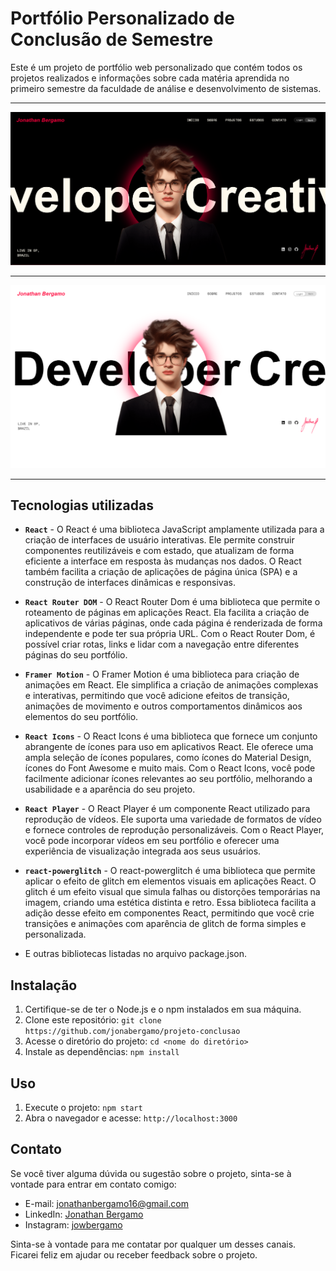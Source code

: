 # Portfólio Personalizado de Conclusão de Semestre

Este é um projeto de portfólio web personalizado que contém todos os projetos realizados e informações sobre cada matéria aprendida no primeiro semestre da faculdade de análise e desenvolvimento de sistemas.

<hr/>

<img src="./src/assets/readme/1.png" alt="Texto alternativo" />
<hr/>
<img src="./src/assets/readme/2.png" alt="Texto alternativo" />

<hr/>

## Tecnologias utilizadas

- **`React`** - O React é uma biblioteca JavaScript amplamente utilizada para a criação de interfaces de usuário interativas. Ele permite construir componentes reutilizáveis e com estado, que atualizam de forma eficiente a interface em resposta às mudanças nos dados. O React também facilita a criação de aplicações de página única (SPA) e a construção de interfaces dinâmicas e responsivas.

- **`React Router DOM`** - O React Router Dom é uma biblioteca que permite o roteamento de páginas em aplicações React. Ela facilita a criação de aplicativos de várias páginas, onde cada página é renderizada de forma independente e pode ter sua própria URL. Com o React Router Dom, é possível criar rotas, links e lidar com a navegação entre diferentes páginas do seu portfólio.
- **`Framer Motion`** - O Framer Motion é uma biblioteca para criação de animações em React. Ele simplifica a criação de animações complexas e interativas, permitindo que você adicione efeitos de transição, animações de movimento e outros comportamentos dinâmicos aos elementos do seu portfólio.
- **`React Icons`** - O React Icons é uma biblioteca que fornece um conjunto abrangente de ícones para uso em aplicativos React. Ele oferece uma ampla seleção de ícones populares, como ícones do Material Design, ícones do Font Awesome e muito mais. Com o React Icons, você pode facilmente adicionar ícones relevantes ao seu portfólio, melhorando a usabilidade e a aparência do seu projeto.
- **`React Player`** - O React Player é um componente React utilizado para reprodução de vídeos. Ele suporta uma variedade de formatos de vídeo e fornece controles de reprodução personalizáveis. Com o React Player, você pode incorporar vídeos em seu portfólio e oferecer uma experiência de visualização integrada aos seus usuários.
- **`react-powerglitch`** - O react-powerglitch é uma biblioteca que permite aplicar o efeito de glitch em elementos visuais em aplicações React. O glitch é um efeito visual que simula falhas ou distorções temporárias na imagem, criando uma estética distinta e retro. Essa biblioteca facilita a adição desse efeito em componentes React, permitindo que você crie transições e animações com aparência de glitch de forma simples e personalizada.
- E outras bibliotecas listadas no arquivo package.json.

## Instalação

1. Certifique-se de ter o Node.js e o npm instalados em sua máquina.
2. Clone este repositório: `git clone https://github.com/jonabergamo/projeto-conclusao`
3. Acesse o diretório do projeto: `cd <nome do diretório>`
4. Instale as dependências: `npm install`

## Uso

1. Execute o projeto: `npm start`
2. Abra o navegador e acesse: `http://localhost:3000`

## Contato

Se você tiver alguma dúvida ou sugestão sobre o projeto, sinta-se à vontade para entrar em contato comigo:

- E-mail: jonathanbergamo16@gmail.com
- LinkedIn: [Jonathan Bergamo](https://www.linkedin.com/in/jonathanbergamo/)
- Instagram: [jowbergamo](https://www.instagram.com/jowbergamo/)

Sinta-se à vontade para me contatar por qualquer um desses canais. Ficarei feliz em ajudar ou receber feedback sobre o projeto.
